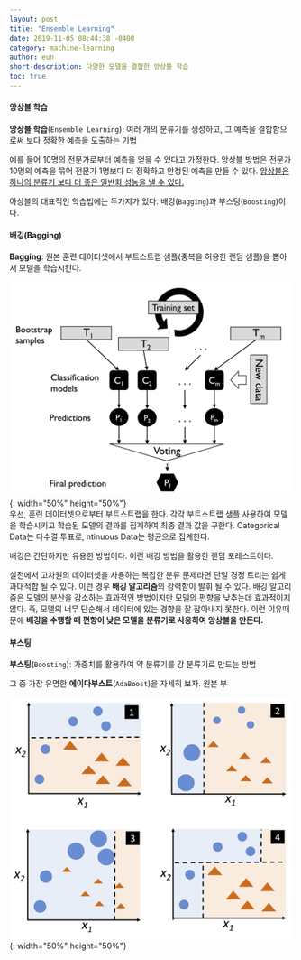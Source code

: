 ```yaml
---
layout: post
title: "Ensemble Learning"
date: 2019-11-05 08:44:38 -0400
category: machine-learning
author: eun
short-description: 다양한 모델을 결합한 앙상블 학습
toc: true
---
```



#### 앙상블 학습
**앙상블 학습**(`Ensemble Learning`): 여러 개의 분류기를 생성하고, 그 예측을 결합함으로써 보다 정확한 예측을 도출하는 기법

예를 들어 10명의 전문가로부터 예측을 얻을 수 있다고 가정한다. 앙상블 방법은 전문가 10명의 예측을 묶어 전문가 1명보다 더 정확하고 안정된 예측을 만들 수 있다. <u>앙상블은 하나의 분류기 보다 더 좋은 일반화 성능을 낼 수 있다.</u>

아상블의 대표적인 학습법에는 두가지가 있다. 배깅(`Bagging`)과 부스팅(`Boosting`)이다. 

#### 배깅(Bagging)
**Bagging**: 원본 훈련 데이터셋에서 부트스트랩 샘플(중복을 허용한 랜덤 샘플)을 뽑아서 모델을 학습시킨다. 

![Image Alt 텍스트](/assets/images/ml03_01.png){: width="50%" height="50%"}     
우선, 훈련 데이터셋으로부터 부트스트랩을 한다. 각각 부트스트랩 샘플 사용하여 모델을 학습시키고 학습된 모델의 결과를 집계하여 최종 결과 값을 구한다. Categorical Data는 다수결 투표로, ntinuous Data는 평균으로 집계한다. 

배깅은 간단하지만 유용한 방법이다. 이런 배깅 방법을 활용한 랜덤 포레스트이다. 

실전에서 고차원의 데이터셋을 사용하는 복잡한 분류 문제라면 단일 경정 트리는 쉽게 과대적합 될 수 있다. 이런 경우 **배깅 알고리즘**의 강력함이 발휘 될 수 있다. 배깅 알고리즘은 모델의 분산을 감소하는 효과적인 방법이지만 모델의 편향을 낮추는데 효과적이지 않다. 즉, 모델의 너무 단순해서 데이터에 있는 경향을 잘 잡아내지 못한다. 이런 이유때문에 **배깅을 수행할 때 편향이 낮은 모델을 분류기로 사용하여 앙상블을 만든다.**

#### 부스팅
**부스팅**(`Boosting`): 가중치를 활용하여 약 분류기를 강 분류기로 만드는 방법

그 중 가장 유명한 **에이다부스트**(`AdaBoost`)을 자세히 보자.
원본 부


![Image Alt 텍스트](/assets/images/ml03_02.png){: width="50%" height="50%"}   